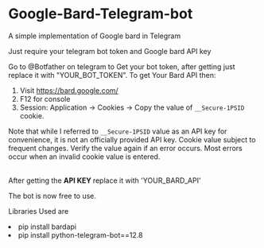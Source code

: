 # Google-Bard-Telegram-bot
A simple implementation of Google bard in Telegram

Just require your telegram bot token and Google bard API key

Go to @Botfather on telegram to Get your bot token, after getting just replace it with "YOUR_BOT_TOKEN".
To get Your Bard API then:
1. Visit https://bard.google.com/
2. F12 for console
3. Session: Application → Cookies → Copy the value of  `__Secure-1PSID` cookie.

Note that while I referred to `__Secure-1PSID` value as an API key for convenience, it is not an officially provided API key. 
Cookie value subject to frequent changes. Verify the value again if an error occurs. Most errors occur when an invalid cookie value is entered.

<br>
After getting the <b> API KEY </b> replace it with 'YOUR_BARD_API'

The bot is now free to use.

Libraries Used are 
<li>
  pip install bardapi
</li>
<li>  
  pip install python-telegram-bot==12.8
</li>
